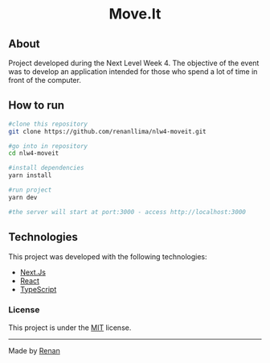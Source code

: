
<h1 style="text-align: center"> Move.It </h1>

<h2> About </h2>

Project developed during the Next Level Week 4. The objective of the event was to develop an application
intended for those who spend a lot of time in front of the computer.

<h2> How to run </h2> 

```bash
#clone this repository
git clone https://github.com/renanllima/nlw4-moveit.git

#go into in repository
cd nlw4-moveit

#install dependencies
yarn install

#run project
yarn dev

#the server will start at port:3000 - access http://localhost:3000
```

<h2> Technologies </h2>

This project was developed with the following technologies:

- [Next.Js](https://nextjs.org/)
- [React](https://reactjs.org/)
- [TypeScript](https://www.typescriptlang.org/)

### License
This project is under the [MIT](https://github.com/renanllima/nlw4-moveit/blob/main/LICENSE) license.

---

Made by [Renan](https://github.com/renanllima)
